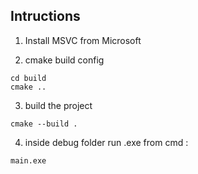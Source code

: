 ## Intructions


1. Install MSVC from Microsoft

2. cmake build config
```
cd build
cmake ..
```

3. build the project

```
cmake --build .
```

4. inside debug folder run .exe from cmd :
```
main.exe
```
